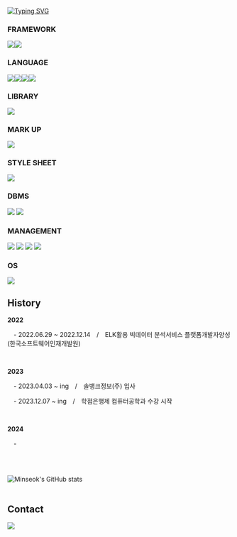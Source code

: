 <!-- ### Hi there 👋 -->
<!--
**minseok5408/minseok5408** is a ✨ _special_ ✨ repository because its `README.md` (this file) appears on your GitHub profile.

Here are some ideas to get you started:

- 🔭 I’m currently working on ...
- 🌱 I’m currently learning ...
- 👯 I’m looking to collaborate on ...
- 🤔 I’m looking for help with ...
- 💬 Ask me about ...
- 📫 How to reach me: ...
- 😄 Pronouns: ...
- ⚡ Fun fact: ...
-->

<a href="https://git.io/typing-svg"><img src="https://readme-typing-svg.demolab.com?font=Fira+Code&pause=1000&width=435&lines=Tech+Stack" alt="Typing SVG" /></a>

### FRAMEWORK
<div style="display:flex; flex-direction:row;">
    <img src="https://img.shields.io/badge/Node.js-5FA04E?style=flat&logo=Node.js&logoColor=white"/>
    <img src="https://img.shields.io/badge/Spring-6DB33F?style=flat&logo=Spring&logoColor=white"/> 
</div>

### LANGUAGE
<div style="display:flex; flex-direction:row;">
    <img src="https://img.shields.io/badge/Java-007396?style=flat&logo=OpenJDK&logoColor=white"/>
    <img src="https://img.shields.io/badge/JavaScript-F7DF1E?style=flat&logo=JavaScript&logoColor=white"/>
    <img src="https://img.shields.io/badge/Python-3776AB?style=flat&logo=Python&logoColor=white"/>
    <img src="https://img.shields.io/badge/Swift-F05138?style=flat&logo=Swift&logoColor=white"/>
</div>

### LIBRARY
<div style="display:flex; flex-direction:row;">
    <img src="https://img.shields.io/badge/React-61DAFB?style=flat&logo=React&logoColor=white"/>  
</div>

### MARK UP
<div style="display:flex; flex-direction:row;">
    <img src="https://img.shields.io/badge/HTML5-E34F26?style=flat&logo=HTML5&logoColor=white"/>
</div>

### STYLE SHEET
<div style="display:flex; flex-direction:row;">
    <img src="https://img.shields.io/badge/CSS-663399?style=flat&logo=CSS&logoColor=white"/>
</div>

### DBMS
<div>
    <img src="https://img.shields.io/badge/MariaDB-003545?style=flat&logo=MariaDB&logoColor=white"/>
    <img src="https://img.shields.io/badge/MySQL-4479A1?style=flat&logo=MySQL&logoColor=white"/>
</div>

### MANAGEMENT
<div>
    <img src="https://img.shields.io/badge/Git-F05032?style=flat&logo=Git&logoColor=white"/>
    <img src="https://img.shields.io/badge/GitHub-181717?style=flat&logo=GitHub&logoColor=white"/>
    <img src="https://img.shields.io/badge/Jenkins-D24939?style=flat&logo=Jenkins&logoColor=white"/>
    <img src="https://img.shields.io/badge/Notion-000000?style=flat&logo=Notion&logoColor=white"/>
</div>

### OS
<div>
    <img src="https://img.shields.io/badge/Linux-FCC624?style=flat&logo=Linux&logoColor=white"/>
</div>

## History
<div>
  <p><strong>2022</strong></p>
  <p>　- 2022.06.29 ~ 2022.12.14　/　ELK활용 빅데이터 분석서비스 플랫폼개발자양성 (한국소프트웨어인재개발원)</p>
  </br>
 
  <p><strong>2023</strong></p>
  <p>　- 2023.04.03 ~ ing　/　솔뱅크정보(주) 입사</p>
  <p>　- 2023.12.07 ~ ing　/　학점은행제 컴퓨터공학과 수강 시작</p>
  </br>
    
  <p><strong>2024</strong></p>
  <p>　- </br>
</div>
</br>
</br>

![Minseok's GitHub stats](https://github-readme-stats.vercel.app/api?username=minseok5408&show_icons=tru&theme=dark)
</br>
</br>

## Contact
<div>
    <a href="https://www.instagram.com/kimseokryu/"> 
        <img src="https://img.shields.io/badge/Instagram-E4405F?style=flat&logo=Instagram&logoColor=white"/>
    </a>
</div>
